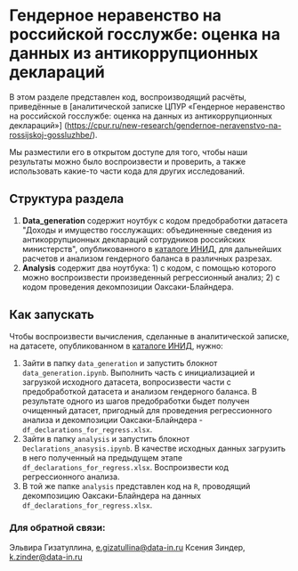 # Гендерное неравенство на российской госслужбе: оценка на данных из антикоррупционных деклараций  

В этом разделе представлен код, воспроизводящий расчёты, приведённые 
в [аналитической записке ЦПУР «Гендерное неравенство на российской госслужбе: 
оценка на данных из антикоррупционных деклараций»] (https://cpur.ru/new-research/gendernoe-neravenstvo-na-rossijskoj-gossluzhbe/).

Мы разместили его в открытом доступе для того, чтобы наши результаты можно было воспроизвести и проверить, а также использовать какие-то части кода для других исследований.

## Структура раздела

1. **Data_generation** содержит ноутбук с кодом предобработки датасета "Доходы и имущество госслужащих: объединенные сведения из антикоррупционных деклараций сотрудников российских министерств", опубликованного в [каталоге ИНИД](https://data-in.ru/data-catalog/datasets/150/), для дальнейших расчетов и анализом гендерного баланса в различных разрезах.
2. **Analysis** содержит два ноутбука: 1) с кодом, с помощью которого можно воспроизвести произведенный регрессионный анализ; 2) с кодом проведения декомпозиции Оаксаки-Блайндера. 

## Как запускать

Чтобы воспроизвести вычисления, сделанные в аналитической записке, на датасете, опубликованном в [каталоге ИНИД](https://data-in.ru/), нужно:
1. Зайти в папку `data_generation` и запустить блокнот `data_generation.ipynb`. Выполнить часть с инициализацией и загрузкой исходного датасета, вопросизвести части с предобработкой датасета и анализом гендерного баланса. В результате одного из шагов предобработки быдет получен очищенный датасет, пригодный для проведения регрессионного анализа и декомпозиции Оаксаки-Блайндера - `df_declarations_for_regress.xlsx`.
3. Зайти в папку `analysis` и запустить блокнот `Declarations_anasysis.ipynb`. В качестве исходных данных загрузить в него полученный на предыдущем этапе `df_declarations_for_regress.xlsx`. Воспроизвести код регрессионного анализа.
4. В той же папке `analysis` представлен код на `R`, проводящий декомпозицию Оаксаки-Блайндера на данных `df_declarations_for_regress.xlsx`.

### Для обратной связи:

Эльвира Гизатуллина, e.gizatullina@data-in.ru
Ксения Зиндер, k.zinder@data-in.ru
